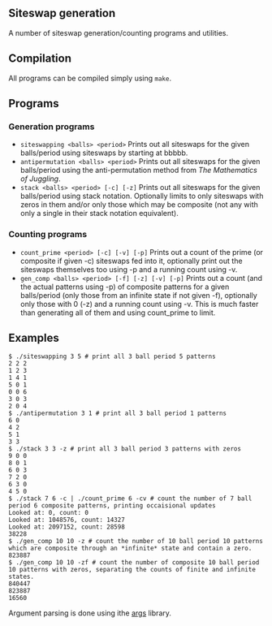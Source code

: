 Siteswap generation
---

A number of siteswap generation/counting programs and utilities.


## Compilation
All programs can be compiled simply using `make`.

## Programs

### Generation programs
* `siteswapping <balls> <period>` Prints out all siteswaps for the given balls/period using siteswaps by starting at bbbbb.
* `antipermutation <balls> <period>` Prints out all siteswaps for the given balls/period using the anti-permutation method from *The Mathematics of Juggling*.
* `stack <balls> <period> [-c] [-z]` Prints out all siteswaps for the given balls/period using stack notation. Optionally limits to only siteswaps with zeros in them and/or only those which may be composite (not any with only a single <balls> in their stack notation equivalent).

### Counting programs
* `count_prime <period> [-c] [-v] [-p]` Prints out a count of the prime (or composite if given -c) siteswaps fed into it, optionally print out the siteswaps themselves too using -p and a running count using -v.
* `gen_comp <balls> <period> [-f] [-z] [-v] [-p]` Prints out a count (and the actual patterns using -p) of composite patterns for a given balls/period (only those from an infinite state if not given -f), optionally only those with 0 (-z) and a running count using -v. This is much faster than generating all of them and using count_prime to limit.

## Examples

```
$ ./siteswapping 3 5 # print all 3 ball period 5 patterns
2 2 2 
1 2 3 
1 4 1 
5 0 1 
0 0 6 
3 0 3 
2 0 4 
$ ./antipermutation 3 1 # print all 3 ball period 1 patterns
6 0 
4 2 
5 1 
3 3 
$ ./stack 3 3 -z # print all 3 ball period 3 patterns with zeros
9 0 0 
8 0 1 
6 0 3 
7 2 0 
6 3 0 
4 5 0 
$ ./stack 7 6 -c | ./count_prime 6 -cv # count the number of 7 ball period 6 composite patterns, printing occaisional updates
Looked at: 0, count: 0
Looked at: 1048576, count: 14327
Looked at: 2097152, count: 28598
38228
$ ./gen_comp 10 10 -z # count the number of 10 ball period 10 patterns which are composite through an *infinite* state and contain a zero.
823887
$ ./gen_comp 10 10 -zf # count the number of composite 10 ball period 10 patterns with zeros, separating the counts of finite and infinite states.
840447
823887
16560
```

Argument parsing is done using ithe [args](https://github.com/Taywee/args) library.
